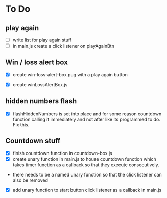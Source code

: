 # To Do

## play again
- [ ] write list for play again stuff
- [ ] in main.js create a click listener on playAgainBtn

## Win / loss alert box
- [x] create win-loss-alert-box.pug with a play again button
- [x] create winLossAlertBox.js


## hidden numbers flash
- [x] flashHiddenNumbers is set into place and for some reason countdown function calling it immediately and not after like its programmed to do. Fix this.


## Countdown stuff
 - [x] finish countdown function in countdown-box.js
 - [x] create unary function in main.js to house countdown function which takes timer function as a callback so that they execute consecutively.
 - there needs to be a named unary function so that the click listener can also be removed
 - [x] add unary function to start button click listener as a callback in main.js
